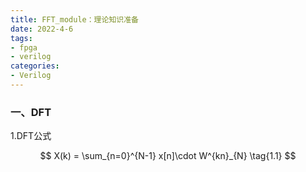 ```yaml
---
title: FFT_module：理论知识准备
date: 2022-4-6
tags:
- fpga
- verilog
categories:
- Verilog
---
```



### 一、DFT

1.DFT公式

$$  X(k) = \sum_{n=0}^{N-1} x[n]\cdot W^{kn}_{N} \tag{1.1}  $$


